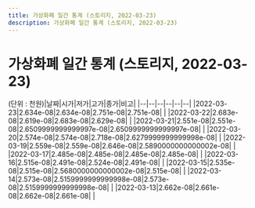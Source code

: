 ```yaml
---
title: 가상화폐 일간 통계 (스토리지, 2022-03-23)
description: 가상화폐 일간 통계 (스토리지, 2022-03-23)
---
```


가상화폐 일간 통계 (스토리지, 2022-03-23)
===

(단위 : 천원)|날짜|시가|저가|고가|종가|비고|
|--|--|--|--|--|--|
|2022-03-23|2.634e-08|2.634e-08|2.751e-08|2.751e-08|    |
|2022-03-22|2.683e-08|2.619e-08|2.683e-08|2.629e-08|    |
|2022-03-21|2.551e-08|2.551e-08|2.6509999999999997e-08|2.6509999999999997e-08|    |
|2022-03-20|2.574e-08|2.574e-08|2.718e-08|2.6279999999999998e-08|    |
|2022-03-19|2.559e-08|2.559e-08|2.646e-08|2.5890000000000002e-08|    |
|2022-03-17|2.485e-08|2.485e-08|2.485e-08|2.485e-08|    |
|2022-03-16|2.515e-08|2.491e-08|2.524e-08|2.491e-08|    |
|2022-03-15|2.535e-08|2.515e-08|2.5680000000000002e-08|2.515e-08|    |
|2022-03-14|2.573e-08|2.5159999999999998e-08|2.573e-08|2.5159999999999998e-08|    |
|2022-03-13|2.662e-08|2.661e-08|2.662e-08|2.661e-08|    |
